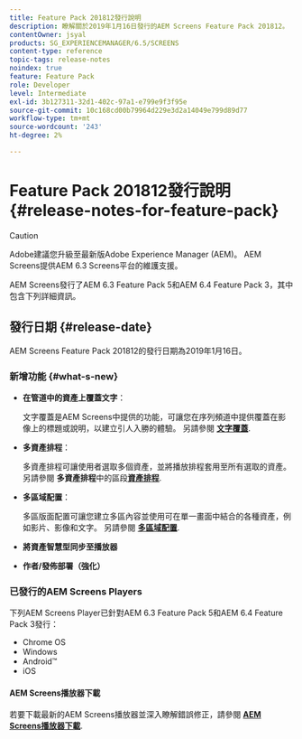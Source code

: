 ```yaml
---
title: Feature Pack 201812發行說明
description: 瞭解關於2019年1月16日發行的AEM Screens Feature Pack 201812。
contentOwner: jsyal
products: SG_EXPERIENCEMANAGER/6.5/SCREENS
content-type: reference
topic-tags: release-notes
noindex: true
feature: Feature Pack
role: Developer
level: Intermediate
exl-id: 3b127311-32d1-402c-97a1-e799e9f3f95e
source-git-commit: 10c168cd00b79964d229e3d2a14049e799d89d77
workflow-type: tm+mt
source-wordcount: '243'
ht-degree: 2%

---
```


# Feature Pack 201812發行說明{#release-notes-for-feature-pack}

>[!CAUTION]
>
>Adobe建議您升級至最新版Adobe Experience Manager (AEM)。 AEM Screens提供AEM 6.3 Screens平台的維護支援。

AEM Screens發行了AEM 6.3 Feature Pack 5和AEM 6.4 Feature Pack 3，其中包含下列詳細資訊。

## 發行日期 {#release-date}

AEM Screens Feature Pack 201812的發行日期為2019年1月16日。

### 新增功能 {#what-s-new}

* **在管道中的資產上覆蓋文字**：

  文字覆蓋是AEM Screens中提供的功能，可讓您在序列頻道中提供覆蓋在影像上的標題或說明，以建立引人入勝的體驗。 另請參閱 [**文字覆蓋**](text-overlay.md).

* **多資產排程**：

  多資產排程可讓使用者選取多個資產，並將播放排程套用至所有選取的資產。 另請參閱 **多資產排程**&#x200B;中的區段&#x200B;**[資產排程](asset-level-scheduling.md)**.

* **多區域配置**：

  多區版面配置可讓您建立多區內容並使用可在單一畫面中結合的各種資產，例如影片、影像和文字。 另請參閱 **[多區域配置](multi-zone-layout-aem-screens.md)**.

* **將資產智慧型同步至播放器**
* **作者/發佈部署（強化）**

### 已發行的AEM Screens Players

下列AEM Screens Player已針對AEM 6.3 Feature Pack 5和AEM 6.4 Feature Pack 3發行：

* Chrome OS
* Windows
* Android™
* iOS

#### AEM Screens播放器下載

若要下載最新的AEM Screens播放器並深入瞭解錯誤修正，請參閱 [**AEM Screens播放器下載**](https://download.macromedia.com/screens/).
